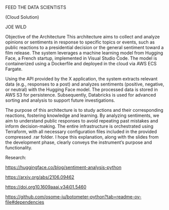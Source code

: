 FEED THE DATA SCIENTISTS

(Cloud Solution)

JOE WILD

Objective of the Architecture
This architecture aims to collect and analyze opinions or sentiments in response to specific topics or events, such as public reactions to a presidential decision or the general sentiment toward a film release. The system leverages a machine learning model from Hugging Face, a French startup, implemented in Visual Studio Code. The model is containerized using a Dockerfile and deployed in the cloud via AWS ECS Fargate.

Using the API provided by the X application, the system extracts relevant data (e.g., responses to a post) and analyzes sentiments (positive, negative, or neutral) with the Hugging Face model. The processed data is stored in AWS S3 for persistence. Subsequently, Databricks is used for advanced sorting and analysis to support future investigations. 

The purpose of this architecture is to study actions and their corresponding reactions, fostering knowledge and learning. By analyzing sentiments, we aim to understand public responses to avoid repeating past mistakes and inform decision-making.
The entire infrastructure is orchestrated using Terraform, with all necessary configuration files included in the provided compressed .rar folder. I hope this explanation, along with the slides from the development phase, clearly conveys the instrument’s purpose and functionality.

Research:

https://huggingface.co/blog/sentiment-analysis-python

https://arxiv.org/abs/2106.09462

https://doi.org10.1609aaai.v34i01.5460

https://github.com/osome-iu/botometer-python?tab=readme-ov-file#dependencies
